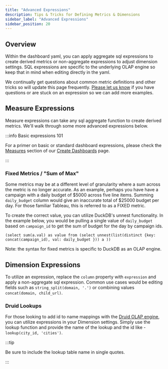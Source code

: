 ```yaml
---
title: "Advanced Expressions"
description: Tips & Tricks for Defining Metrics & Dimensions
sidebar_label: "Advanced Expressions"
sidebar_position: 20
---
```


## Overview

Within the dashboard yaml, you can apply aggregate sql expressions to create derived metrics or non-aggregate expressions to adjust dimension settings. SQL expressions are specific to the underlying OLAP engine so keep that in mind when editing directly in the yaml. 

We continually get questions about common metric definitions and other tricks so will update this page frequently. [Please let us know](../../contact.md) if you have questions or are stuck on an expression so we can add more examples.

## Measure Expressions

Measure expressions can take any sql aggregate function to create derived metrics. We'll walk through some more advanced expressions below.

:::info Basic expressions 101

For a primer on basic or standard dashboard expressions, please check the [Measures](dashboards.md#measures) section of our [Create Dashboards](dashboards.md) page.

:::

### Fixed Metrics / "Sum of Max"

Some metrics may be at a different level of granularity where a sum across the metric is no longer accurate. As an example, perhaps you have have a campaign with a daily budget of $5000 across five line items. Summing `daily_budget` column would give an inaccurate total of $25000 budget per day. For those familiar Tableau, this is referred to as a FIXED metric. 

To create the correct value, you can utilize DuckDB's unnest functionality. In the example below, you would be pulling a single value of `daily_budget` based on `campaign_id` to get the sum of budget for the day by campaign ids.

```
(select sum(a.val) as value from (select unnest(list(distinct {key: concat(campaign_id), val: daily_budget })) a ))
```

Note: the syntax for fixed metrics is specific to DuckDB as an OLAP engine.

## Dimension Expressions

To utilize an expression, replace the `column` property with `expression` and apply a non-aggregate sql expression. Common use cases would be editing fields such as `string_split(domain, '.')` or combining values `concat(domain, child_url)`.

### Druid Lookups

For those looking to add id to name mappings with the [Druid OLAP engine](/reference/olap-engines/druid.md), you can utilize expressions in your Dimension settings. Simply use the lookup function and provide the name of the lookup and the id like - `lookup(city_id, 'cities')`. 


:::tip

Be sure to include the lookup table name in single quotes.

:::
